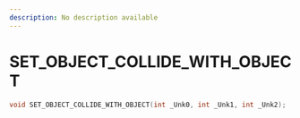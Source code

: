 ```yaml
---
description: No description available 
---
```


# SET_OBJECT_COLLIDE_WITH_OBJECT

```cpp
void SET_OBJECT_COLLIDE_WITH_OBJECT(int _Unk0, int _Unk1, int _Unk2);
```
